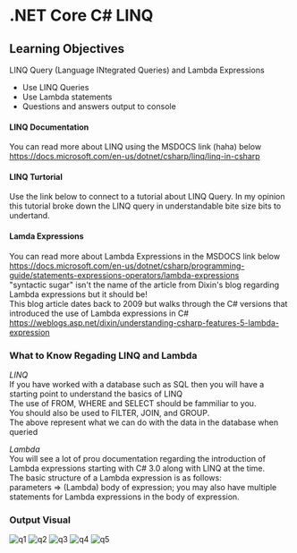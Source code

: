 # .NET Core C# LINQ 

## Learning Objectives
LINQ Query (Language INtegrated Queries) and Lambda Expressions </br>
* Use LINQ Queries
* Use Lambda statements
* Questions and answers output to console

#### LINQ Documentation
You can read more about LINQ using the MSDOCS link (haha) below </br>
https://docs.microsoft.com/en-us/dotnet/csharp/linq/linq-in-csharp </br>

#### LINQ Turtorial
Use the link below to connect to a tutorial about LINQ Query. In my opinion this tutorial broke down the LINQ query in understandable bite size bits to undertand.</br>

#### Lamda Expressions
You can read more about Lambda Expressions in the MSDOCS link below </br>
https://docs.microsoft.com/en-us/dotnet/csharp/programming-guide/statements-expressions-operators/lambda-expressions </br>
"syntactic sugar" isn't the name of the article from Dixin's blog regarding Lambda expressions but it should be!</br>
This blog article dates back to 2009 but walks through the C# versions that introduced the use of Lambda expressions in C# </br>
https://weblogs.asp.net/dixin/understanding-csharp-features-5-lambda-expression </br>

### What to Know Regading LINQ and Lambda
_LINQ_ </br>
If you have worked with a database such as SQL then you will have a starting point to understand the basics of LINQ </br>
The use of FROM, WHERE and SELECT should be fammiliar to you. </br>
You should also be used to FILTER, JOIN, and GROUP. </br>
The above represent what we can do with the data in the database when queried</br>

_Lambda_ </br>
You will see a lot of prou documentation regarding the introduction of Lambda expressions starting with C# 3.0 along with LINQ at the time. </br>
The basic structure of a Lambda expression is as follows: </br>
parameters => (Lambda) body of expression; you may also have multiple statements for Lambda expressions in the body of expression. </br>

### Output Visual
![q1](https://user-images.githubusercontent.com/39015829/47762029-246b5400-dc78-11e8-89ac-1488ce40b2c5.jpg)
![q2](https://user-images.githubusercontent.com/39015829/47762030-246b5400-dc78-11e8-9526-00d7215efefe.jpg)
![q3](https://user-images.githubusercontent.com/39015829/47762031-246b5400-dc78-11e8-89dc-35fafc0de7ba.jpg)
![q4](https://user-images.githubusercontent.com/39015829/47762032-2503ea80-dc78-11e8-8828-3eada9dfd387.jpg)
![q5](https://user-images.githubusercontent.com/39015829/47762033-2503ea80-dc78-11e8-9f0b-52ff95c686cd.jpg)
